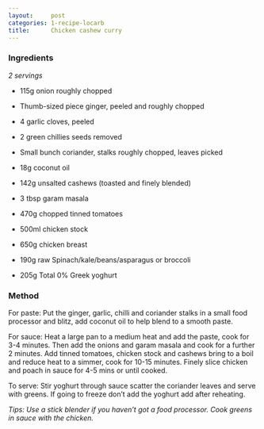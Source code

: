 ```yaml
---
layout:     post
categories: 1-recipe-locarb
title:      Chicken cashew curry
--- 
```


### Ingredients 

_2 servings_

* 115g onion roughly chopped 
* Thumb-sized piece ginger, peeled and roughly chopped 
* 4 garlic cloves, peeled 
* 2 green chillies seeds removed 
* Small bunch coriander, stalks roughly chopped, leaves picked 
* 18g coconut oil 

* 142g unsalted cashews (toasted and finely blended) 
* 3 tbsp garam masala 
* 470g chopped tinned tomatoes 
* 500ml chicken stock 
* 650g chicken breast 
* 190g raw Spinach/kale/beans/asparagus or broccoli 
* 205g Total 0% Greek yoghurt

### Method 

For paste: Put the ginger, garlic, chilli and coriander stalks in a small food processor and blitz, add coconut oil to help blend to a smooth paste. 

For sauce: Heat a large pan to a medium heat and add the paste, cook for 3-4 minutes. Then add the onions and garam masala and cook for a further 2 minutes. Add tinned tomatoes, chicken stock and cashews bring to a boil and reduce heat to a simmer, cook for 10-15 minutes. Finely slice chicken and poach in sauce for 4-5 mins or until cooked. 

To serve: Stir yoghurt through sauce scatter the coriander leaves and serve with greens. If going to freeze don’t add the yoghurt add after reheating. 

_Tips: Use a stick blender if you haven’t got a food processor. Cook greens in sauce with the chicken._